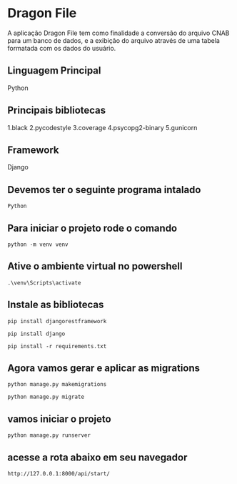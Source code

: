 # Dragon File

A aplicação Dragon File tem como finalidade a conversão do arquivo CNAB para um banco de dados, e a exibição do arquivo através de uma tabela formatada com os dados do usuário.

## Linguagem Principal

Python

## Principais bibliotecas

1.black
2.pycodestyle
3.coverage
4.psycopg2-binary
5.gunicorn

## Framework

Django

## Devemos ter o seguinte programa intalado

```text
Python
```

## Para iniciar o projeto rode o comando

```text
python -m venv venv
```

## Ative o ambiente virtual no powershell

```text
.\venv\Scripts\activate
```

## Instale as bibliotecas

```text
pip install djangorestframework
```

```text
pip install django
```

```text
pip install -r requirements.txt
```

## Agora vamos gerar e aplicar as migrations

```text
python manage.py makemigrations
```

```text
python manage.py migrate
```

## vamos iniciar o projeto

```text
python manage.py runserver
```

## acesse a rota abaixo em seu navegador

```link
http://127.0.0.1:8000/api/start/
```

